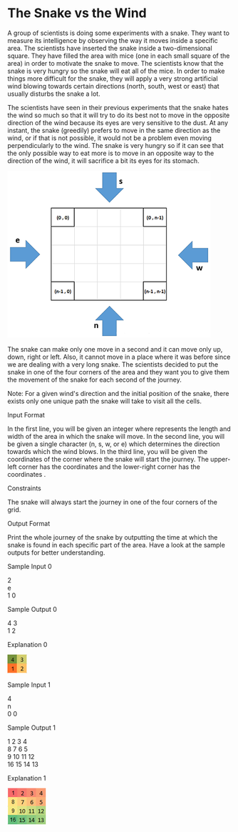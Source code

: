 # The Snake vs the Wind

A group of scientists is doing some experiments with a snake. They want to measure its intelligence by observing the way it moves inside a specific area. The scientists have inserted the snake inside a two-dimensional  square. They have filled the area with  mice (one in each small square of the area) in order to motivate the snake to move. The scientists know that the snake is very hungry so the snake will eat all of the mice. In order to make things more difficult for the snake, they will apply a very strong artificial wind blowing towards certain directions (north, south, west or east) that usually disturbs the snake a lot.

The scientists have seen in their previous experiments that the snake hates the wind so much so that it will try to do its best not to move in the opposite direction of the wind because its eyes are very sensitive to the dust. At any instant, the snake (greedily) prefers to move in the same direction as the wind, or if that is not possible, it would not be a problem even moving perpendicularly to the wind. The snake is very hungry so if it can see that the only possible way to eat more is to move in an opposite way to the direction of the wind, it will sacrifice a bit its eyes for its stomach.

<img src="../images/snake_wind_grid.png">

The snake can make only one move in a second and it can move only up, down, right or left. Also, it cannot move in a place where it was before since we are dealing with a very long snake. The scientists decided to put the snake in one of the four corners of the area and they want you to give them the movement of the snake for each second of the journey.

Note: For a given wind's direction and the initial position of the snake, there exists only one unique path the snake will take to visit all the cells.

Input Format

In the first line, you will be given an integer  where  represents the length and width of the area in which the snake will move. In the second line, you will be given a single character (n, s, w, or e) which determines the direction towards which the wind blows. In the third line, you will be given the coordinates  of the corner where the snake will start the journey. The upper-left corner has the coordinates  and the lower-right corner has the coordinates .

Constraints

The snake will always start the journey in one of the four corners of the grid. 

Output Format

Print the whole journey of the snake by outputting the time at which the snake is found in each specific part of the area. Have a look at the sample outputs for better understanding.

Sample Input 0 <br>

2 <br>
e <br>
1 0 <br>

Sample Output 0 <br>

4 3 <br>
1 2 <br>

Explanation 0 <br>

<prev>     <img src="../images/snake_grid_1.png"></prev>

Sample Input 1 <br>

4 <br>
n <br>
0 0 <br>

Sample Output 1 <br>

1 2 3 4 <br>
8 7 6 5 <br>
9 10 11 12 <br>
16 15 14 13 <br>

Explanation 1 <br>

<prev>     <img src="../images/snake_grid_2.png"></prev>
